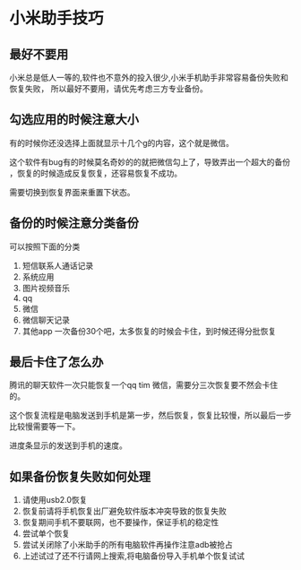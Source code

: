 # 小米助手技巧

## 最好不要用
小米总是低人一等的,软件也不意外的投入很少,小米手机助手非常容易备份失败和恢复失败，
所以最好不要用，请优先考虑三方专业备份。


## 勾选应用的时候注意大小
有的时候你还没选择上面就显示十几个g的内容，这个就是微信。

这个软件有bug有的时候莫名奇妙的的就把微信勾上了，导致弄出一个超大的备份
，恢复的时候造成反复恢复，还容易恢复不成功。

需要切换到恢复界面来重置下状态。

## 备份的时候注意分类备份
可以按照下面的分类
1. 短信联系人通话记录
2. 系统应用
3. 图片视频音乐
4. qq
5. 微信
6. 微信聊天记录
7. 其他app 一次备份30个吧，太多恢复的时候会卡住，到时候还得分批恢复


## 最后卡住了怎么办
腾讯的聊天软件一次只能恢复一个qq tim 微信，需要分三次恢复要不然会卡住的。

这个恢复流程是电脑发送到手机是第一步，然后恢复，恢复比较慢，所以最后一步比较慢需要等一下。

进度条显示的发送到手机的速度。


## 如果备份恢复失败如何处理

1. 请使用usb2.0恢复
2. 恢复前请将手机恢复出厂避免软件版本冲突导致的恢复失败
3. 恢复期间手机不要联网，也不要操作，保证手机的稳定性
4. 尝试单个恢复
5. 尝试关闭除了小米助手的所有电脑软件再操作注意adb被抢占
6. 上述试过了还不行请网上搜索,将电脑备份导入手机单个恢复试试
